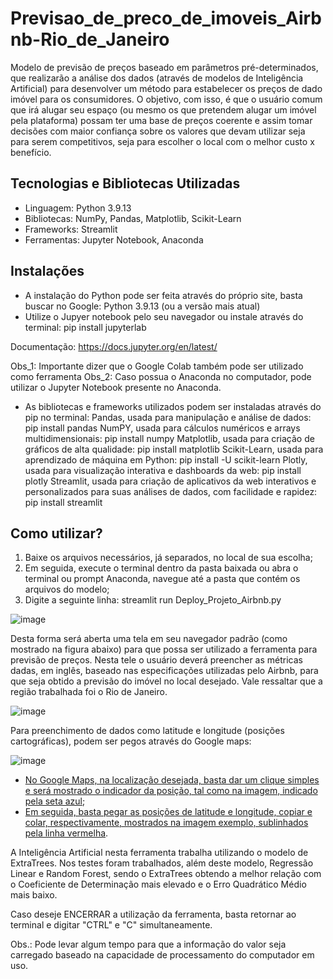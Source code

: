 # Previsao_de_preco_de_imoveis_Airbnb-Rio_de_Janeiro

Modelo de previsão de preços baseado em parâmetros pré-determinados, que realizarão a análise dos dados (através de modelos de Inteligência Artificial) para desenvolver um método para estabelecer os preços de dado imóvel para os consumidores. 
O objetivo, com isso, é que o usuário comum que irá alugar seu espaço (ou mesmo os que pretendem alugar um imóvel pela plataforma) possam ter uma base de preços coerente e assim tomar decisões com maior confiança sobre os valores que devam utilizar seja para serem competitivos, seja para escolher o local com o melhor custo x benefício.

## Tecnologias e Bibliotecas Utilizadas

- Linguagem: Python 3.9.13
- Bibliotecas: NumPy, Pandas, Matplotlib, Scikit-Learn
- Frameworks: Streamlit
- Ferramentas: Jupyter Notebook, Anaconda

## Instalações
- A instalação do Python pode ser feita através do próprio site, basta buscar no Google:
    Python 3.9.13 (ou a versão mais atual)
- Utilize o Jupyer notebook pelo seu navegador ou instale através do terminal:
    pip install jupyterlab
  
Documentação: https://docs.jupyter.org/en/latest/

Obs_1: Importante dizer que o Google Colab também pode ser utilizado como ferramenta
Obs_2: Caso possua o Anaconda no computador, pode utilizar o Jupyter Notebook presente no Anaconda.

- As bibliotecas e frameworks utilizados podem ser instaladas através do pip no terminal:
  Pandas, usada para manipulação e análise de dados:
    pip install pandas
  NumPY, usada para cálculos numéricos e arrays multidimensionais:
    pip install numpy
  Matplotlib, usada para criação de gráficos de alta qualidade:
    pip install matplotlib
  Scikit-Learn, usada para aprendizado de máquina em Python:
    pip install -U scikit-learn
  Plotly, usada para visualização interativa e dashboards da web:
    pip install plotly
  Streamlit, usada para criação de aplicativos da web interativos e personalizados para suas análises de dados, com facilidade e rapidez:
  pip install streamlit

## Como utilizar?
1. Baixe os arquivos necessários, já separados, no local de sua escolha;
2. Em seguida, execute o terminal dentro da pasta baixada ou abra o terminal ou prompt Anaconda, navegue até a pasta que contém os arquivos do modelo;
3. Digite a seguinte linha:
   streamlit run Deploy_Projeto_Airbnb.py

![image](https://github.com/mfre1re/Previsao_de_preco_de_imoveis_Airbnb-Rio_de_Janeiro/assets/88170132/4c358bc0-1574-4cdc-b1f3-ffc2dac7e390)


Desta forma será aberta uma tela em seu navegador padrão (como mostrado na figura abaixo) para que possa ser utilizado a ferramenta para previsão de preços. Nesta tele o usuário deverá preencher as métricas dadas, em inglês, baseado nas especificações utilizadas pelo Airbnb, para que seja obtido a previsão do imóvel no local desejado. Vale ressaltar que a região trabalhada foi o Rio de Janeiro.

![image](https://github.com/mfre1re/Previsao_de_preco_de_imoveis_Airbnb-Rio_de_Janeiro/assets/88170132/7aa77da6-1631-4d06-8929-55ee82854ff8)

Para preenchimento de dados como latitude e longitude (posições cartográficas), podem ser pegos através do Google maps:

![image](https://github.com/mfre1re/Previsao_de_preco_de_imoveis_Airbnb-Rio_de_Janeiro/assets/88170132/117e3087-8657-4c5e-983e-7c3c13d1b5be)

- <u>No Google Maps, na localização desejada, basta dar um clique simples e será mostrado o indicador da posição, tal como na imagem, indicado pela seta azul</u>;
- <u>Em seguida, basta pegar as posições de latitude e longitude, copiar e colar, respectivamente, mostrados na imagem exemplo, sublinhados pela linha vermelha</u>.

A Inteligência Artificial nesta ferramenta trabalha utilizando o modelo de ExtraTrees. Nos testes foram trabalhados, além deste modelo, Regressão Linear e Random Forest, sendo o ExtraTrees obtendo a melhor relação com o Coeficiente de Determinação mais elevado e o Erro Quadrático Médio mais baixo.

Caso deseje ENCERRAR a utilização da ferramenta, basta retornar ao terminal e digitar "CTRL" e "C" simultaneamente.

Obs.: Pode levar algum tempo para que a informação do valor seja carregado baseado na capacidade de processamento do computador em uso.




  
  
